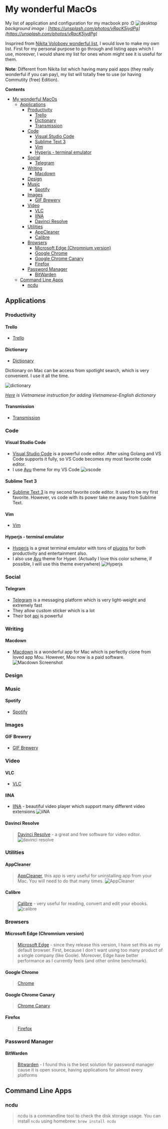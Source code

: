 # My wonderful MacOs
My list of application and configuration for my macbook pro :D
![desktop](https://i.imgur.com/kSgFIwD.png)
*background image : [https://unsplash.com/photos/vRqcK5jydPg](https://unsplash.com/photos/vRqcK5jydPg)*

Insprired from [Nikita Voloboev wonderful list](https://github.com/nikitavoloboev/my-mac-os), I would love to make my own list. First for my personal purpose to go through and listing apps which I use, moreover, I would share my list for ones whom might see it is useful for them.

**Note**: Different from Nikita list which having many paid apps (they really wonderful if you can pay), my list will totally free to use (or having Commutity (free) Edition).

**Contents**

- [My wonderful MacOs](#my-wonderful-macos)
  - [Applications](#applications)
    - [Productivity](#productivity)
      - [Trello](#trello)
      - [Dictionary](#dictionary)
      - [Transmission](#transmission)
    - [Code](#code)
      - [Visual Studio Code](#visual-studio-code)
      - [Sublime Text 3](#sublime-text-3)
      - [Vim](#vim)
      - [Hyperjs - terminal emulator](#hyperjs---terminal-emulator)
    - [Social](#social)
      - [Telegram](#telegram)
    - [Writing](#writing)
      - [Macdown](#macdown)
    - [Design](#design)
    - [Music](#music)
      - [Spotify](#spotify)
    - [Images](#images)
      - [GIF Brewery](#gif-brewery)
    - [Video](#video)
      - [VLC](#vlc)
      - [IINA](#iina)
      - [Davinci Resolve](#davinci-resolve)
    - [Utilities](#utilities)
      - [AppCleaner](#appcleaner)
      - [Calibre](#calibre)
    - [Browsers](#browsers)
      - [Microsoft Edge (Chromnium version)](#microsoft-edge-chromnium-version)
      - [Google Chrome](#google-chrome)
      - [Google Chrome Canary](#google-chrome-canary)
      - [Firefox](#firefox)
    - [Password Manager](#password-manager)
      - [BitWarden](#bitwarden)
  - [Command Line Apps](#command-line-apps)
    - [ncdu](#ncdu)


## Applications

### Productivity
#### Trello
- [Trello](https://trello.com/platforms)
#### Dictionary
- [Dictionary](https://developer.apple.com/documentation/swift/dictionary#//apple_ref/swift/struct/s:Vs10Dictionary) 

Dictionary on Mac can be access from spotlight search, which is very convenient. I use it all the time.

![dictionary](https://i.imgur.com/UsHhY1N.png)

*[Here](https://tinhte.vn/threads/tong-hop-tu-dien-cho-macos.2664045/) is Vietnamese instruction for adding Vietnamese-English dictionary*

#### Transmission
- [Transmission](https://transmissionbt.com/)
### Code
#### Visual Studio Code
- [Visual Studio Code](https://code.visualstudio.com/) is a powerful code editor. After using Golang and VS Code supports it fully, so VS Code becomes my most favorite code editor.
- I use [Ayu](https://github.com/teabyii/vscode-ayu) theme for my VS Code
![vscode](https://i.imgur.com/2KTxUkV.png)
#### Sublime Text 3
- [Sublime Text 3](https://www.sublimetext.com/3) is my second favorite code editor. It used to be my first favorite. However, vs code with its power take me away from Sublime Text.


#### Vim
- [Vim](https://github.com/vim/vim)

#### Hyperjs - terminal emulator
- [Hyperjs](https://hyper.is/) is a great terminal emulator with tons of [plugins](https://github.com/bnb/awesome-hyper) for both productivity and entertainment also.
- I also use [Ayu](https://www.npmjs.com/package/hyper-ayu-mirage) theme for Hyper. (Actually I love this color scheme, if possible, I will use this theme everywhere)
![Hyperjs](https://i.imgur.com/hcugEgr.png)
### Social
#### Telegram
- [Telegram](https://telegram.org/) is a messaging platform which is very light-weight and extremely fast
- They allow custom sticker which is a lot
- Their bot [api](https://core.telegram.org/bots) is powerful
### Writing
#### Macdown
- [Macdown](https://macdown.uranusjr.com/) is a wonderful app for Mac which is perfectly clone from loved app Mou. However, Mou now is a paid software.
![Macdown Screenshot](https://i.imgur.com/4RNAFU2.png)
### Design
### Music
#### Spotify
- [Spotify](https://www.spotify.com/)
### Images
#### GIF Brewery
- [GIF Brewery](http://gifbrewery.com/)
### Video
#### VLC
- [VLC](https://www.videolan.org/vlc/)
#### IINA
- [IINA](https://lhc70000.github.io/iina/) - beautiful video player which support many different video extensions
  ![iiNA](https://i.imgur.com/bVERUnQ.png)
#### Davinci Resolve
> [Davinci Resolve](https://www.blackmagicdesign.com/products/davinciresolve/) - a great and free software for video editor.
  ![davinci resolve](https://i.imgur.com/1WR4DWD.png)
### Utilities
#### AppCleaner
> [AppCleaner](https://freemacsoft.net/appcleaner/), this app is very useful for uninstalling app from your Mac. You will need to do that many times.
  ![AppCleaner](https://i.imgur.com/EcfYjwQ.png)
#### Calibre
>[Calibre](https://calibre-ebook.com/) - very useful for reading, convert and edit your ebooks.
![calibre](https://i.imgur.com/gFtwbtt.png)
### Browsers
#### Microsoft Edge (Chromnium version)
> [Microsoft Edge](https://www.microsoftedgeinsider.com/en-us/) - since they release this version, I have set this as my default browser. First, because I don't want using too many product of a single company (like Goole). Moreover, Edge have better performance as I currently feels (and other online benchmark).
#### Google Chrome
>  [Chrome](https://www.google.com/chrome/)
#### Google Chrome Canary
> [Chrome Canary](https://www.google.com/chrome/canary/)
#### Firefox
> [Firefox](https://www.mozilla.org/en-US/)

### Password Manager
#### BitWarden
> [Bitwarden](https://bitwarden.com) - I found this is the best solution for password manager cause it is open source, having applications for almost every platforms

## Command Line Apps
### ncdu
> ncdu is a commandline tool to check the disk storage usage. You can install `ncdu` using homebrew: `brew install ncdu`

